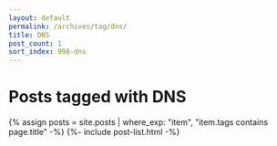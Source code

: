 ```yaml
---
layout: default
permalink: /archives/tag/dns/
title: DNS
post_count: 1
sort_index: 998-dns
---
```

<h1 class="page-heading">Posts tagged with DNS</h1>
{% assign posts = site.posts | where_exp: "item", "item.tags contains page.title" -%}
{%- include post-list.html -%}
